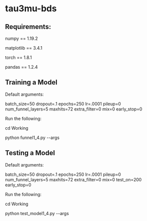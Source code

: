 # tau3mu-bds

## Requirements:

numpy == 1.19.2

matplotlib == 3.4.1

torch == 1.8.1

pandas == 1.2.4


## Training a Model

Default arguments:

batch_size=50
dropout=.1
epochs=250
lr=.0001
pileup=0
num_funnel_layers=5
maxhits=72
extra_filter=0
mix=0
early_stop=0

Run the following:

cd Working

python funnel1_4.py --args


## Testing a Model

Default arguments:

batch_size=50
dropout=.1
epochs=250
lr=.0001
pileup=0
num_funnel_layers=5
maxhits=72
extra_filter=0
mix=0
test_on=200
early_stop=0

Run the following:

cd Working

python test_model1_4.py --args
